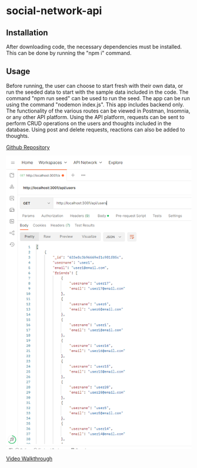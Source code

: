 # social-network-api
## Installation
After downloading code, the necessary dependencies must be installed. This can be done by running the "npm i" command.

## Usage
Before running, the user can choose to start fresh with their own data, or run the seeded data to start with the sample data included in the code. The command "npm run seed" can be used to run the seed. The app can be run using the command "nodemon index.js". This app includes backend only. The functionality of the various routes can be viewed in Postman, Insomnia, or any other API platform. Using the API platform, requests can be sent to perform CRUD operations on the users and thoughts included in the database. Using post and delete requests, reactions can also be added to thoughts. 

[Github Repository](https://github.com/oguerra9/social-network-api)

![screenshot of /api/users demo to get all users](Assets/screenshot-1.png)

[Video Walkthrough](https://drive.google.com/file/d/1HxvTTaXAqvicJRfENJpYWAaBad0w2T4p/view)
